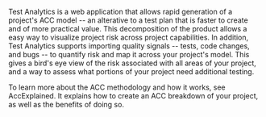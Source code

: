 Test Analytics is a web application that allows rapid generation of a project's ACC model -- an alterative to a test plan that is faster to create and of more practical value.  This decomposition of the product allows a easy way to visualize project risk across project capabilities.  In addition, Test Analytics supports importing quality signals -- tests, code changes, and bugs -- to quantify risk and map it across your project's model.  This gives a bird's eye view of the risk associated with all areas of your project, and a way to assess what portions of your project need additional testing.

To learn more about the ACC methodology and how it works, see AccExplained.  It explains how to create an ACC breakdown of your project, as well as the benefits of doing so.